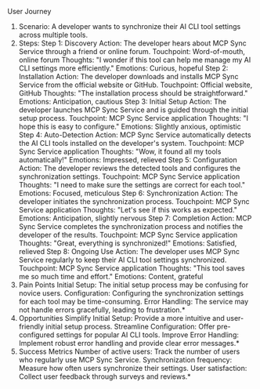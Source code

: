 User Journey
1. Scenario: A developer wants to synchronize their AI CLI tool settings across multiple tools.
2. Steps:
Step 1: Discovery
Action: The developer hears about MCP Sync Service through a friend or online forum.
Touchpoint: Word-of-mouth, online forum
Thoughts: "I wonder if this tool can help me manage my AI CLI settings more efficiently."
Emotions: Curious, hopeful
Step 2: Installation
Action: The developer downloads and installs MCP Sync Service from the official website or GitHub.
Touchpoint: Official website, GitHub
Thoughts: "The installation process should be straightforward."
Emotions: Anticipation, cautious
Step 3: Initial Setup
Action: The developer launches MCP Sync Service and is guided through the initial setup process.
Touchpoint: MCP Sync Service application
Thoughts: "I hope this is easy to configure."
Emotions: Slightly anxious, optimistic
Step 4: Auto-Detection
Action: MCP Sync Service automatically detects the AI CLI tools installed on the developer's system.
Touchpoint: MCP Sync Service application
Thoughts: "Wow, it found all my tools automatically!"
Emotions: Impressed, relieved
Step 5: Configuration
Action: The developer reviews the detected tools and configures the synchronization settings.
Touchpoint: MCP Sync Service application
Thoughts: "I need to make sure the settings are correct for each tool."
Emotions: Focused, meticulous
Step 6: Synchronization
Action: The developer initiates the synchronization process.
Touchpoint: MCP Sync Service application
Thoughts: "Let's see if this works as expected."
Emotions: Anticipation, slightly nervous
Step 7: Completion
Action: MCP Sync Service completes the synchronization process and notifies the developer of the results.
Touchpoint: MCP Sync Service application
Thoughts: "Great, everything is synchronized!"
Emotions: Satisfied, relieved
Step 8: Ongoing Use
Action: The developer uses MCP Sync Service regularly to keep their AI CLI tool settings synchronized.
Touchpoint: MCP Sync Service application
Thoughts: "This tool saves me so much time and effort."
Emotions: Content, grateful
3. Pain Points
Initial Setup: The initial setup process may be confusing for novice users.
Configuration: Configuring the synchronization settings for each tool may be time-consuming.
Error Handling: The service may not handle errors gracefully, leading to frustration.*
4. Opportunities
Simplify Initial Setup: Provide a more intuitive and user-friendly initial setup process.
Streamline Configuration: Offer pre-configured settings for popular AI CLI tools.
Improve Error Handling: Implement robust error handling and provide clear error messages.*
5. Success Metrics
Number of active users: Track the number of users who regularly use MCP Sync Service.
Synchronization frequency: Measure how often users synchronize their settings.
User satisfaction: Collect user feedback through surveys and reviews.*
